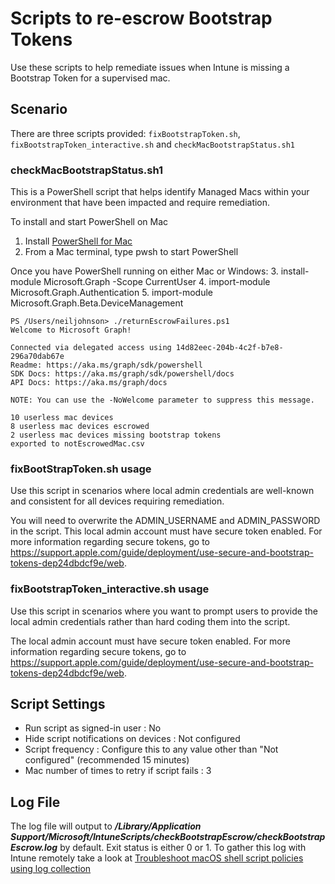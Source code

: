 # Scripts to re-escrow Bootstrap Tokens
 
Use these scripts to help remediate issues when Intune is missing a Bootstrap Token for a supervised mac.
 
## Scenario
 
There are three scripts provided: `fixBootstrapToken.sh`, `fixBootstrapToken_interactive.sh` and `checkMacBootstrapStatus.sh1`

### checkMacBootstrapStatus.sh1

This is a PowerShell script that helps identify Managed Macs within your environment that have been impacted and require remediation.

To install and start PowerShell on Mac
1.	Install [PowerShell for Mac](https://github.com/PowerShell/PowerShell/releases)
2.	From a Mac terminal, type pwsh to start PowerShell

Once you have PowerShell running on either Mac or Windows:
3.	install-module Microsoft.Graph -Scope CurrentUser
4.	import-module Microsoft.Graph.Authentication
5.	import-module Microsoft.Graph.Beta.DeviceManagement

```
PS /Users/neiljohnson> ./returnEscrowFailures.ps1
Welcome to Microsoft Graph!

Connected via delegated access using 14d82eec-204b-4c2f-b7e8-296a70dab67e
Readme: https://aka.ms/graph/sdk/powershell
SDK Docs: https://aka.ms/graph/sdk/powershell/docs
API Docs: https://aka.ms/graph/docs

NOTE: You can use the -NoWelcome parameter to suppress this message.

10 userless mac devices
8 userless mac devices escrowed
2 userless mac devices missing bootstrap tokens
exported to notEscrowedMac.csv
```

### fixBootStrapToken.sh usage

Use this script in scenarios where local admin credentials are well-known and consistent for all devices requiring remediation.

You will need to overwrite the ADMIN_USERNAME and ADMIN_PASSWORD in the script. This local admin account must have secure token enabled. For more information regarding secure tokens, go to https://support.apple.com/guide/deployment/use-secure-and-bootstrap-tokens-dep24dbdcf9e/web.

### fixBootstrapToken_interactive.sh usage

Use this script in scenarios where you want to prompt users to provide the local admin credentials rather than hard coding them into the script.

The local admin account must have secure token enabled. For more information regarding secure tokens, go to https://support.apple.com/guide/deployment/use-secure-and-bootstrap-tokens-dep24dbdcf9e/web.
 
## Script Settings
 
- Run script as signed-in user : No
- Hide script notifications on devices : Not configured
- Script frequency : Configure this to any value other than "Not configured" (recommended 15 minutes)
- Mac number of times to retry if script fails : 3

## Log File

The log file will output to ***/Library/Application Support/Microsoft/IntuneScripts/checkBootstrapEscrow/checkBootstrapEscrow.log*** by default. Exit status is either 0 or 1. To gather this log with Intune remotely take a look at  [Troubleshoot macOS shell script policies using log collection](https://docs.microsoft.com/en-us/mem/intune/apps/macos-shell-scripts#troubleshoot-macos-shell-script-policies-using-log-collection)